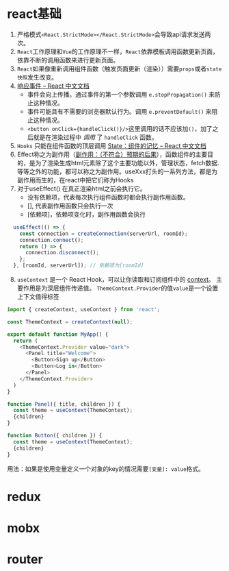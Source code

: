 # react基础

1. 严格模式`<React.StrictMode></React.StrictMode>`会导致api请求发送两次。
2. `React`工作原理和`Vue`的工作原理不一样，`React`依靠模板调用函数更新页面，依靠不断的调用函数来进行更新页面。
3. `React`如果像重新调用组件函数（触发页面更新（渲染））需要`props`或者`state快照`发生改变。
4. [响应事件 – React 中文文档](https://zh-hans.react.dev/learn/responding-to-events#stopping-propagation)
   - 事件会向上传播。通过事件的第一个参数调用 `e.stopPropagation()` 来防止这种情况。
   - 事件可能具有不需要的浏览器默认行为。调用 `e.preventDefault()` 来阻止这种情况。
   - `<button onClick={handleClick()}/>`这里调用的话不应该加`()`，加了之后就是在渲染过程中 _调用_ 了 `handleClick` 函数。
5. `Hooks` 只能在组件函数的顶层调用 [State：组件的记忆 – React 中文文档](https://zh-hans.react.dev/learn/state-a-components-memory#meet-your-first-hook)
6. Effect称之为副作用（[副作用：（不符合）预期的后果](https://zh-hans.react.dev/learn/keeping-components-pure#side-effects-unintended-consequences)），函数组件的主要目的，是为了渲染生成html元素除了这个主要功能以外，管理状态，fetch数据.等等之外的功能，都可以称之为副作用。useXxx打头的一系列方法，都是为副作用而生的，在react中把它们称为Hooks
7. 对于useEffect()
   在真正渲染html之前会执行它。
   - 没有依赖项，代表每次执行组件函数时都会执行副作用函数。
   - [], 代表副作用函数只会执行一次
   - [依赖项]，依赖项变化时，副作用函数会执行

```js
  useEffect(() => {
    const connection = createConnection(serverUrl, roomId);
    connection.connect();
    return () => {
      connection.disconnect();
    };
  }, [roomId, serverUrl]); // 依赖项为[roomId]
```
8. `useContext` 是一个 React Hook，可以让你读取和订阅组件中的 [context](https://zh-hans.react.dev/learn/passing-data-deeply-with-context)。
   主要作用是为深层组件传递值。
   `ThemeContext.Provider`的值`value`是一个设置上下文值得标签
```js
import { createContext, useContext } from 'react';

const ThemeContext = createContext(null);

export default function MyApp() {
  return (
    <ThemeContext.Provider value="dark">
      <Panel title="Welcome">
        <Button>Sign up</Button>
        <Button>Log in</Button>
      </Panel>
    </ThemeContext.Provider>
  )
}

function Panel({ title, children }) {
  const theme = useContext(ThemeContext);
  {children}
}

function Button({ children }) {
  const theme = useContext(ThemeContext);
  {children}
}

```




用法：如果是使用变量定义一个对象的key的情况需要`[变量]: value`格式。



# redux



# mobx



# router
